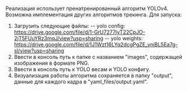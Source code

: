 Реализация использует пренатренированный алгоритм YOLOv4. Возможна имплементация других алгоритмов трекинга.
Для запуска:
1. Загрузить следующие файлы:
    -- yolo config: https://drive.google.com/file/d/1-GrU7277IyT22CpJO-2jT5FUuYRz3mqJ/view?usp=sharing
    -- yolo weights: https://drive.google.com/file/d/1J1Wzt16LYq2dcgPgZE_yniBL5Ea7g-sl/view?usp=sharing
2. Ввести в консоль путь к папке с названием "images", содержащей изображения в формате PNG.
3. Ввести в консоль путь к YOLO весам и YOLO конфигу.
4. Визуализация работы алгоритма сохраняется в папку "output", данные для каждого кадра в "yaml_files/output.yaml".